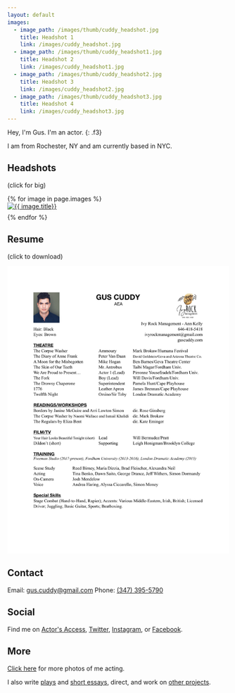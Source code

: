 ```yaml
---
layout: default
images:
  - image_path: /images/thumb/cuddy_headshot.jpg
    title: Headshot 1
    link: /images/cuddy_headshot.jpg
  - image_path: /images/thumb/cuddy_headshot1.jpg
    title: Headshot 2
    link: /images/cuddy_headshot1.jpg
  - image_path: /images/thumb/cuddy_headshot2.jpg
    title: Headshot 3
    link: /images/cuddy_headshot2.jpg
  - image_path: /images/thumb/cuddy_headshot3.jpg
    title: Headshot 4
    link: /images/cuddy_headshot3.jpg
---
```


Hey, I'm Gus. I'm an actor.
{: .f3}

I am from Rochester, NY and am currently based in NYC.

## Headshots

(click for big)

<ul style="list-style:none; padding-left:0;" class="photo-gallery">
  {% for image in page.images %}
    <li style="padding-bottom:.5rem;">
      <a href="{{ image.link }}">
        <img src="{{ image.image_path }}" alt="{{ image.title}}"/>
      </a>
    </li>
  {% endfor %}
</ul>

## Resume

(click to download)

<a href="/files/cuddy_resume.pdf"><img src="/images/cuddy_resume.jpg" alt="resume"/></a>

## Contact

Email: [gus.cuddy@gmail.com](mailto:gus.cuddy@gmail.com)
Phone: [(347) 395-5790](tel:+13473955790)

## Social

Find me on [Actor's Access](http://resumes.actorsaccess.com/guscuddy), [Twitter](http://twitter.com/guscuddy), [Instagram](http://instagram.com/guscuddy), or [Facebook](http://facebook.com/guscuddy).

## More

[Click here](/a) for more photos of me acting.

I also write [plays](/plays) and [short essays](/blog), direct, and work on [other projects](/projects).
